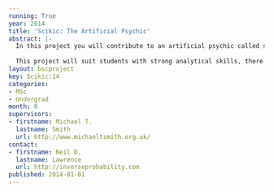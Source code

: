 ```yaml
---
running: True
year: 2014
title: 'Scikic: The Artificial Psychic'
abstract: |-
  In this project you will contribute to an artificial psychic called scikic. The artificial psychic will work by querying a user on preferences about life (e.g. movies) and making predictions about what type of person the user is. Scikic could either be a web interface or a mobile phone app, but the main initial task will be to build scikic’s information engine. Initially scikic won’t be a very good artificial psychic (its information engine will be a little rusty), but over time scikic should be able to make good predictions about people using only a little information. Software for the project will be written according to the principles of open data science.
  
  This project will suit students with strong analytical skills, there will be a focus on linear algebra and probabilistic inference in the software.
layout: bscproject
key: Scikic:14
categories:
- MSc
- Undergrad
month: 0
supervisors:
- firstname: Michael T.
  lastname: Smith
  url: http://www.michaeltsmith.org.uk/
contact:
- firstname: Neil D.
  lastname: Lawrence
  url: http://inverseprobability.com
published: 2014-01-01
---
```

